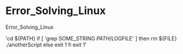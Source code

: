 # Error_Solving_Linux
Error_Solving_Linux

'cd ${PATH}
if [ 'grep SOME_STRING $PATH/$LOGFILE' ]
then        rm ${FILE}       
        ./anotherScript
else
        exit 1
fi
exit 1'
